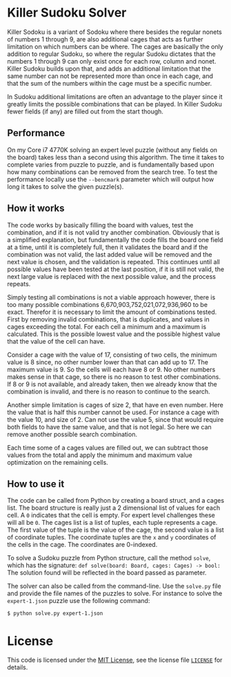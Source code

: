 Killer Sudoku Solver
====================

Killer Sodoku is a variant of Sodoku where there besides the regular nonets of numbers 1 through 9,
are also additional cages that acts as further limitation on which numbers can be where.
The cages are basically the only addition to regular Sudoku, so where the regular Sudoku dictates
that the numbers 1 through 9 can only exist once for each row, column and nonet. Killer Sudoku
builds upon that, and adds an additional limitation that the same number can not be represented more
than once in each cage, and that the sum of the numbers within the cage must be a specific
number.

In Sudoku additional limitations are often an advantage to the player since it greatly limits the
possible combinations that can be played. In Killer Sudoku fewer fields (if any) are filled out from
the start though.

## Performance

On my Core i7 4770K solving an expert level puzzle (without any fields on the board) takes less than
a second using this algorithm. The time it takes to complete varies from puzzle to puzzle, and is
fundamentally based upon how many combinations can be removed from the search tree. To test the
performance locally use the `--bencmark` parameter which will output how long it takes to solve the
given puzzle(s).

## How it works

The code works by basically filling the board with values, test the combination, and if it is not
valid try another combination. Obviously that is a simplified explanation, but fundamentally the
code fills the board one field at a time, until it is completely full, then it validates the board
and if the combination was not valid, the last added value will be removed and the next value is
chosen, and the validation is repeated. This continues until all possible values have been tested at
the last position, if it is still not valid, the next large value is replaced with the next possible
value, and the process repeats.

Simply testing all combinations is not a viable approach however, there is too many possible
combinations 6,670,903,752,021,072,936,960 to be exact. Therefor it is necessary to limit the amount
of combinations tested. First by removing invalid combinations, that is duplicates, and values in
cages exceeding the total. For each cell a minimum and a maximum is calculated. This is the possible
lowest value and the possible highest value that the value of the cell can have.

Consider a cage with the value of 17, consisting of two cells, the minimum value is 8 since, no
other number lower than that can add up to 17. The maximum value is 9. So the cells will each have 8
or 9. No other numbers makes sense in that cage, so there is no reason to test other combinations.
If 8 or 9 is not available, and already taken, then we already know that the combination is invalid,
and there is no reason to continue to the search.

Another simple limitation is cages of size 2, that have en even number. Here the value that is half
this number cannot be used. For instance a cage with the value 10, and size of 2. Can not use the
value 5, since that would require both fields to have the same value, and that is not legal. So here
we can remove another possible search combination.

Each time some of a cages values are filled out, we can subtract those values from the total and
apply the minimum and maximum value optimization on the remaining cells.

## How to use it

The code can be called from Python by creating a board struct, and a cages list. The board
structure is really just a 2 dimensional list of values for each cell. A `0` indicates that the cell
is empty. For expert level challenges these will all be `0`. The cages list is a list of tuples,
each tuple represents a cage. The first value of the tuple is the value of the cage, the second
value is a list of coordinate tuples. The coordinate tuples are the `x` and `y` coordinates of the
cells in the cage. The coordinates are 0-indexed.

To solve a Sudoku puzzle from Python structure, call the method `solve`, which has the signature:
`def solve(board: Board, cages: Cages) -> bool:` The solution found will be reflected in the board
passed as parameter.

The solver can also be called from the command-line. Use the `solve.py` file and provide the file
names of the puzzles to solve. For instance to solve the `expert-1.json` puzzle use the following
command:

    $ python solve.py expert-1.json

# License

This code is licensed under the [MIT License](https://opensource.org/licenses/MIT), see the license
file [`LICENSE`](LICENSE) for details.
